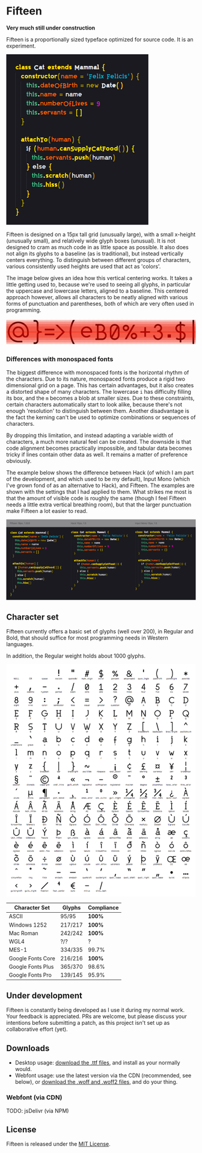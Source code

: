 # Fifteen

**Very much still under construction**

Fifteen is a proportionally sized typeface optimized for source code. It is an experiment.

![](images/javascript-cat.png)

Fifteen is designed on a 15px tall grid (unusually large), with a small x-height (unusually small), and relatively wide glyph boxes (unusual). It is not designed to cram as much code in as little space as possible. It also does not align its glyphs to a baseline (as is traditional), but instead vertically centers everything. To distinguish between different groups of characters, various consistently used heights are used that act as 'colors'.

The image below gives an idea how this vertical centering works. It takes a little getting used to, because we're used to seeing all glyphs, in particular the uppercase and lowercase letters, aligned to a baseline. This centered approach however, allows all characters to be neatly aligned with various forms of punctuation and parentheses, both of which are very often used in programming.

[![](images/vertical-grid-example.png)](images/vertical-grid-example.png)

### Differences with monospaced fonts

The biggest difference with monospaced fonts is the horizontal rhythm of the characters. Due to its nature, monospaced fonts produce a rigid two dimensional grid on a page. This has certain advantages, but it also creates a distorted shape of many characters. The lowercase `i` has difficulty filling its box, and the `m` becomes a blob at smaller sizes. Due to these constraints, certain characters automatically start to look alike, because there's not enough 'resolution' to distinguish between them. Another disadvantage is the fact the kerning can't be used to optimize combinations or sequences of characters.

By dropping this limitation, and instead adapting a variable width of characters, a much more natural feel can be created.
The downside is that code alignment becomes practically impossible, and tabular data becomes tricky if lines contain other data as well.
It remains a matter of preference obviously.

The example below shows the difference between Hack (of which I am part of the development, and which used to be my default), Input Mono (which I've grown fond of as an alternative to Hack), and Fifteen. The examples are shown with the settings that I had applied to them. What strikes me most is that the amount of visible code is roughly the same (though I feel Fifteen needs a little extra vertical breathing room), but that the larger punctuation make Fifteen a lot easier to read.

[![](images/javascript-cat-comparison.png)](images/javascript-cat-comparison.png)

## Character set

Fifteen currently offers a basic set of glyphs (well over 200), in Regular and Bold, that should suffice for most programming needs in Western languages.

In addition, the Regular weight holds about 1000 glyphs.

[![](images/character-set.png)](images/character-set.png)

| Character Set | Glyphs | Compliance |
| --- | --- | --- |
| ASCII | 95/95 | **100%** |
| Windows 1252 | 217/217 | **100%** |
| Mac Roman | 242/242 | **100%** |
| WGL4 | ?/? | ? |
| MES-1 | 334/335 | 99.7% |
| Google Fonts Core | 216/216 | **100%** |
| Google Fonts Plus | 365/370 | 98.6% |
| Google Fonts Pro | 139/145 | 95.9% |

## Under development

Fifteen is constantly being developed as I use it during my normal work. Your feedback is appreciated. PRs are welcome, but please discuss your intentions before submitting a patch, as this project isn't set up as collaborative effort (yet).

## Downloads

- Desktop usage: [download the .ttf files](build/ttf/Fifteen.zip), and install as your normally would.
- Webfont usage: use the latest version via the CDN (recommended, see below), or [download the .woff and .woff2 files](build/web/Fifteen-Web.zip), and do your thing.

### Webfont (via CDN)

TODO: jsDelivr (via NPM)

## License

Fifteen is released under the [MIT License](LICENSE]).
